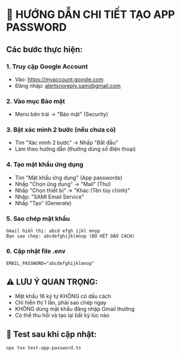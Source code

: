 # 🔐 HƯỚNG DẪN CHI TIẾT TẠO APP PASSWORD

## Các bước thực hiện:

### 1. Truy cập Google Account
- Vào: https://myaccount.google.com
- Đăng nhập: alertsnoreply.sami@gmail.com

### 2. Vào mục Bảo mật
- Menu bên trái → "Bảo mật" (Security)

### 3. Bật xác minh 2 bước (nếu chưa có)
- Tìm "Xác minh 2 bước" → Nhấp "Bắt đầu"
- Làm theo hướng dẫn (thường dùng số điện thoại)

### 4. Tạo mật khẩu ứng dụng
- Tìm "Mật khẩu ứng dụng" (App passwords)
- Nhấp "Chọn ứng dụng" → "Mail" (Thư)
- Nhấp "Chọn thiết bị" → "Khác (Tên tùy chỉnh)"
- Nhập: "SAMI Email Service"
- Nhấp "Tạo" (Generate)

### 5. Sao chép mật khẩu
```
Gmail hiển thị: abcd efgh ijkl mnop
Bạn sao chép: abcdefghijklmnop (BỎ HẾT DẤU CÁCH)
```

### 6. Cập nhật file .env
```env
EMAIL_PASSWORD="abcdefghijklmnop"
```

## ⚠️ LƯU Ý QUAN TRỌNG:
- Mật khẩu 16 ký tự KHÔNG có dấu cách
- Chỉ hiển thị 1 lần, phải sao chép ngay
- KHÔNG dùng mật khẩu đăng nhập Gmail thường
- Có thể thu hồi và tạo lại bất kỳ lúc nào

## 🧪 Test sau khi cập nhật:
```bash
npx tsx test-app-password.ts
```
